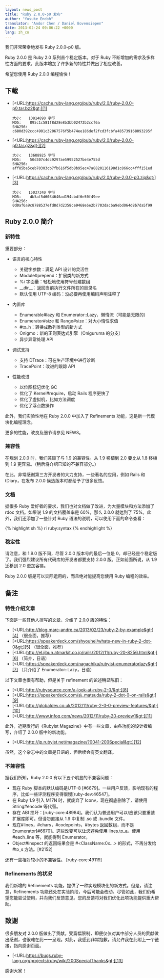 ```yaml
---
layout: news_post
title: "Ruby 2.0.0-p0 发布"
author: "Yusuke Endoh"
translator: "Andor Chen / Daniel Bovensiepen"
date: 2013-02-24 09:06:22 +0000
lang: zh_cn
---
```


我们非常荣幸地发布 Ruby 2.0.0-p0 版。

Ruby 2.0.0 是 Ruby 2.0 系列首个稳定版本。对于 Ruby 不断增加的需求及多样性方面的要求，此版本增加了许多新的特性并做出了相应改善。

希望您使用 Ruby 2.0.0 编程愉快！

## 下载

* [&lt;URL:https://cache.ruby-lang.org/pub/ruby/2.0/ruby-2.0.0-p0.tar.bz2&gt;][1]

      大小:   10814890 字节
      MD5:    895c1c581f8d28e8b3bb02472b2ccf6a
      SHA256: c680d392ccc4901c32067576f5b474ee186def2fcd3fcbfa485739168093295f

* [&lt;URL:https://cache.ruby-lang.org/pub/ruby/2.0/ruby-2.0.0-p0.tar.gz&gt;][2]

      大小:   13608925 字节
      MD5:    50d307c4dc9297ae59952527be4e755d
      SHA256: aff85ba5ceb70303cb7fb616f5db8b95ec47a8820116198d1c866cc4fff151ed

* [&lt;URL:https://cache.ruby-lang.org/pub/ruby/2.0/ruby-2.0.0-p0.zip&gt;][3]

      大小:   15037340 字节
      MD5:    db5af5d6034646ad194cbdf6e50f49ee
      SHA256: 0d0af6a9c8788537efd8d7d2358ce9468e6e2b7703dacba9ebd064d8b7da5f99

## Ruby 2.0.0 简介

### 新特性

重要部分：

* 语言的核心特性
  * 关键字参数：满足 API 设计的灵活性
  * Module#prepend：扩展类的新方式
  * %i 字面量：轻松地使用符号创建数组
  * \_\_dir\_\_：返回当前执行文件所在的目录名
  * 默认使用 UTF-8 编码：没必要再使用编码声明注释了

* 内置库
  * Enumerable#lazy 和 Enumerator::Lazy，懒惰流（可能是无限的）
  * Enumerator#size 和 Range#size：对大小惰性求值
  * \#to\_h：转换成散列类型的新方式
  * Onigmo：新的正则表达式引擎（Oniguruma 的分支）
  * 异步异常处理 API

* 调试支持
  * 支持 DTrace：可在生产环境中进行诊断
  * TracePoint：改进的跟踪 API

* 性能改进
  * 以位图标记优化 GC
  * 优化了 Kernel#require，启动 Rails 程序更快了
  * 优化了虚拟机，比如方法调度
  * 优化了浮点数操作

此外，我们实验性地在 Ruby 2.0.0 中加入了 Refinements 功能，这是新一代模块化编程理念。

更多的性能，改良及细节请参见 NEWS。

### 兼容性

在规划 2.0.0 时，我们兼顾了与 1.9 的兼容性。从 1.9 移植到 2.0 要比从 1.8 移植到 1.9 更容易。（稍后将介绍已知的不兼容部分。）

在此，非常感谢第三方开发者的大力支持，一些著名的应用，例如 Rails 和 tDiary，在发布 2.0.0 候选版本时都给予了很多反馈。

### 文档

据很多 Ruby 爱好者的要求，我们也对文档做了改进，为大量模块和方法添加了 rdoc 文档。如果说 1.9 的文档覆盖率是 60%，那么 2.0.0 就达到了 75%。此外，我们还添加了一些针对 Ruby 语法的说明，可以使用下面的命令查看：

{% highlight sh %}
ri ruby:syntax
{% endhighlight %}

### 稳定性

请注意，和 1.9.0 版不同，尽管 2.0.0 版本号的最后一位是 0，却已经是个稳定版了。我们强烈建议所有代码库的开发者都要支持 2.0.0 版。正如前面所说，从 1.9 迁移到 2.0 更加容易。

Ruby 2.0.0 版是可以实际运用的，而且绝对能提高您使用 Ruby 编程的效率。

## 备注

### 特性介绍文章

下面是一些其他人撰写的文章，介绍了 2.0.0 版的特性：

* [&lt;URL:http://blog.marc-andre.ca/2013/02/23/ruby-2-by-example&gt;][4]
  （很全面，推荐）
* [&lt;URL:https://speakerdeck.com/shyouhei/whats-new-in-ruby-2-dot-0&gt;][5]
  （很全面，推荐）
* [&lt;URL:http://el.jibun.atmarkit.co.jp/rails/2012/11/ruby-20-8256.html&gt;][6]
  （简介，日语）
* [&lt;URL:https://speakerdeck.com/nagachika/rubyist-enumeratorlazy&gt;][7]
  （只介绍了 Enumerator::Lazy，日语）

以下文章也很有帮助，但是关于 refinement 的论述稍显陈旧：

* [&lt;URL:http://rubysource.com/a-look-at-ruby-2-0/&gt;][8]
* [&lt;URL:https://speakerdeck.com/a\_matsuda/ruby-2-dot-0-on-rails&gt;][9]
* [&lt;URL:http://globaldev.co.uk/2012/11/ruby-2-0-0-preview-features/&gt;][10]
* [&lt;URL:http://www.infoq.com/news/2012/11/ruby-20-preview1&gt;][11]

此外，近期发行的《Rubyist Magazine》中有一些文章，由各功能的设计者编写，介绍了 2.0.0 版中的新功能。

* [&lt;URL:http://jp.rubyist.net/magazine/?0041-200Special&gt;][12]

虽然，这个杂志中的文章是日语的，但后续会有英文翻译。

### 不兼容性

据我们所知，Ruby 2.0.0 有以下五个明显的不兼容问题：

* 现在 Ruby 脚本的默认编码是UTF-8 \[#6679\]。一些用户反馈，影响现有的程序，比如一些评测程序变得很慢\[ruby-dev:46547\]。
* 在 Ruby 1.9 引入 M17N 时，就废弃了 Iconv，现在彻底删除了，请使用 String#encode 等代替。
* 存在 ABI 损坏：\[ruby-core:48984\]。我们认为普通用户可以/应该只要重装扩展库即可。但请勿直接从 1.9 中复制 .so 或 .bundle 文件。
* 现在\#lines，\#chars，\#codepoints，\#bytes 返回数组，而不是 Enumerator\[#6670\]。这些改变可以让您避免使用 lines.to\_a。使用 #each\_line 等，就能得到 Enumerator。
* Object#inspect 的返回结果会是 #&lt;ClassName:0x...&gt; 的形式，不再分发给 #to\_s 方法。\[#2152\]

还有一些相对较小的不兼容性。
\[ruby-core:49119\]

### Refinements 的状况

我们新增的 Refinements 功能，提供了一种实现模块化的新方式。但是，请注意，Refinements 功能还处在实验阶段，今后可能会改动。尽管如此，我们仍希望您能尝试使用，并向我们反馈意见。您的反馈将对我们优化此项功能提供重大帮助。

## 致谢

很多朋友对 2.0.0 版做出了贡献。受篇幅限制，即便仅仅对其中部分人员的贡献做出感谢，也很难在此一一呈现。对此，我感到非常抱歉，请允许我在此附上一个链接，指向感谢页面。

* [&lt;URL:https://bugs.ruby-lang.org/projects/ruby/wiki/200SpecialThanks&gt;][13]

感谢大家！



[1]: https://cache.ruby-lang.org/pub/ruby/2.0/ruby-2.0.0-p0.tar.bz2
[2]: https://cache.ruby-lang.org/pub/ruby/2.0/ruby-2.0.0-p0.tar.gz
[3]: https://cache.ruby-lang.org/pub/ruby/2.0/ruby-2.0.0-p0.zip
[4]: http://blog.marc-andre.ca/2013/02/23/ruby-2-by-example
[5]: https://speakerdeck.com/shyouhei/whats-new-in-ruby-2-dot-0
[6]: http://el.jibun.atmarkit.co.jp/rails/2012/11/ruby-20-8256.html
[7]: https://speakerdeck.com/nagachika/rubyist-enumeratorlazy
[8]: http://rubysource.com/a-look-at-ruby-2-0/
[9]: https://speakerdeck.com/a_matsuda/ruby-2-dot-0-on-rails
[10]: http://globaldev.co.uk/2012/11/ruby-2-0-0-preview-features/
[11]: http://www.infoq.com/news/2012/11/ruby-20-preview1
[12]: http://jp.rubyist.net/magazine/?0041-200Special
[13]: https://bugs.ruby-lang.org/projects/ruby/wiki/200SpecialThanks
